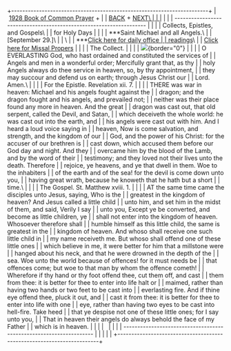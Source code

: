 +-----------------------------------------------------------------------+
|  [1928 Book of Common Prayer](../index.html) +                        |
| [BACK](stmatthew.html) + [NEXT\                                       |
| ](stluke.html)                                                        |
|                                                                       |
| -------------------------------------------------------------------   |
|                                                                       |
| Collects, Epistles, and Gospels\                                      |
| for Holy Days                                                         |
|                                                                       |
| ***Saint Michael and all Angels.\                                     |
| \[September 29.\]\                                                    |
| \                                                                     |
| ***[Click here for daily office                                       |
| readings](../readings/FixedSeptember.html#anchor2402002)\             |
| [Click here for Missal Propers](Missal/Sep29.html)                    |
|                                                                       |
| The Collect.                                                          |
|                                                                       |
| ![](http://stats.superstats.com/b/ss/DAVIDMCMANNES/1){border="0"}     |
|                                                                       |
| O EVERLASTING God, who hast ordained and constituted the services of  |
| Angels and men in a wonderful order; Mercifully grant that, as thy    |
| holy Angels always do thee service in heaven, so, by thy appointment, |
| they may succour and defend us on earth; through Jesus Christ our     |
| Lord. Amen.\                                                          |
|                                                                       |
| For the Epistle. Revelation xii. 7.                                   |
|                                                                       |
| THERE was war in heaven: Michael and his angels fought against the    |
| dragon; and the dragon fought and his angels, and prevailed not;      |
| neither was their place found any more in heaven. And the great       |
| dragon was cast out, that old serpent, called the Devil, and Satan,   |
| which deceiveth the whole world: he was cast out into the earth, and  |
| his angels were cast out with him. And I heard a loud voice saying in |
| heaven, Now is come salvation, and strength, and the kingdom of our   |
| God, and the power of his Christ: for the accuser of our brethren is  |
| cast down, which accused them before our God day and night. And they  |
| overcame him by the blood of the Lamb, and by the word of their       |
| testimony; and they loved not their lives unto the death. Therefore   |
| rejoice, ye heavens, and ye that dwell in them. Woe to the inhabiters |
| of the earth and of the sea! for the devil is come down unto you,     |
| having great wrath, because he knoweth that he hath but a short       |
| time.\                                                                |
|                                                                       |
| The Gospel. St. Matthew xviii. 1.                                     |
|                                                                       |
| AT the same time came the disciples unto Jesus, saying, Who is the    |
| greatest in the kingdom of heaven? And Jesus called a little child    |
| unto him, and set him in the midst of them, and said, Verily I say    |
| unto you, Except ye be converted, and become as little children, ye   |
| shall not enter into the kingdom of heaven. Whosoever therefore shall |
| humble himself as this little child, the same is greatest in the      |
| kingdom of heaven. And whoso shall receive one such little child in   |
| my name receiveth me. But whoso shall offend one of these little ones |
| which believe in me, it were better for him that a millstone were     |
| hanged about his neck, and that he were drowned in the depth of the   |
| sea. Woe unto the world because of offences! for it must needs be     |
| that offences come; but woe to that man by whom the offence cometh!   |
| Wherefore if thy hand or thy foot offend thee, cut them off, and cast |
| them from thee: it is better for thee to enter into life halt or      |
| maimed, rather than having two hands or two feet to be cast into      |
| everlasting fire. And if thine eye offend thee, pluck it out, and     |
| cast it from thee: it is better for thee to enter into life with one  |
| eye, rather than having two eyes to be cast into hell-fire. Take heed |
| that ye despise not one of these little ones; for I say unto you,     |
| That in heaven their angels do always behold the face of my Father    |
| which is in heaven.                                                   |
|                                                                       |
|                                                                       |
|                                                                       |
| -------------------------------------------------------------------   |
|                                                                       |
| [](http://www.episcopalnet.org/DBS/DOR.html)                          |
+-----------------------------------------------------------------------+

